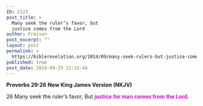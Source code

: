 ```yaml
---
ID: 2123
post_title: >
  Many seek the ruler’s favor, but
  justice comes from the Lord
author: Praison
post_excerpt: ""
layout: post
permalink: >
  https://biblerevelation.org/2014/09/many-seek-rulers-but-justice-comes-from-the-lord/
published: true
post_date: 2014-09-29 11:15:44
---
```

<strong>Proverbs 29:26</strong>
<strong> New King James Version (NKJV)</strong>

26 Many seek the ruler’s favor,
But <span style="color: #ff00ff;"><strong>justice for man comes from the Lord</strong></span>.